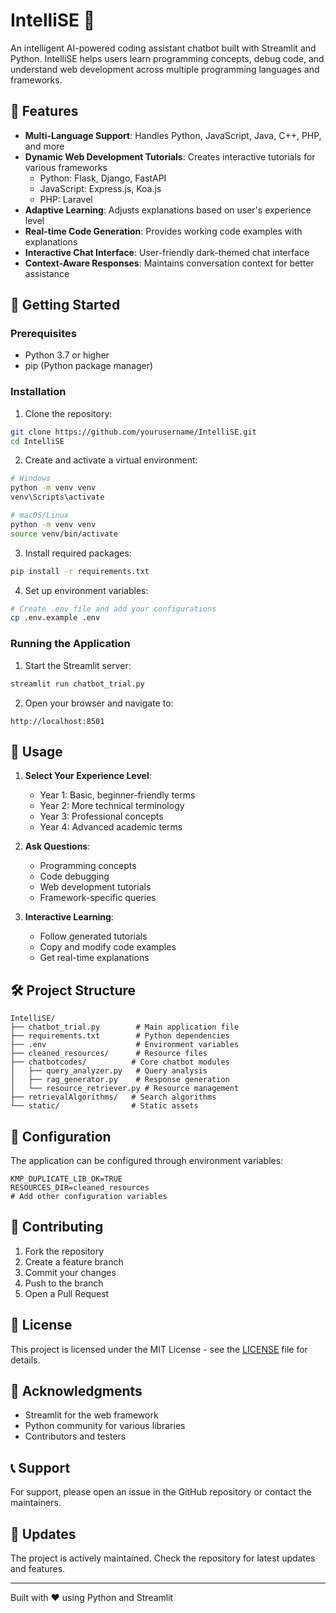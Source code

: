 # IntelliSE 📱

An intelligent AI-powered coding assistant chatbot built with Streamlit and Python. IntelliSE helps users learn programming concepts, debug code, and understand web development across multiple programming languages and frameworks.

## 🌟 Features

- **Multi-Language Support**: Handles Python, JavaScript, Java, C++, PHP, and more
- **Dynamic Web Development Tutorials**: Creates interactive tutorials for various frameworks
  - Python: Flask, Django, FastAPI
  - JavaScript: Express.js, Koa.js
  - PHP: Laravel
- **Adaptive Learning**: Adjusts explanations based on user's experience level
- **Real-time Code Generation**: Provides working code examples with explanations
- **Interactive Chat Interface**: User-friendly dark-themed chat interface
- **Context-Aware Responses**: Maintains conversation context for better assistance

## 🚀 Getting Started

### Prerequisites

- Python 3.7 or higher
- pip (Python package manager)

### Installation

1. Clone the repository:
```bash
git clone https://github.com/yourusername/IntelliSE.git
cd IntelliSE
```

2. Create and activate a virtual environment:
```bash
# Windows
python -m venv venv
venv\Scripts\activate

# macOS/Linux
python -m venv venv
source venv/bin/activate
```

3. Install required packages:
```bash
pip install -r requirements.txt
```

4. Set up environment variables:
```bash
# Create .env file and add your configurations
cp .env.example .env
```

### Running the Application

1. Start the Streamlit server:
```bash
streamlit run chatbot_trial.py
```

2. Open your browser and navigate to:
```
http://localhost:8501
```

## 🎯 Usage

1. **Select Your Experience Level**:
   - Year 1: Basic, beginner-friendly terms
   - Year 2: More technical terminology
   - Year 3: Professional concepts
   - Year 4: Advanced academic terms

2. **Ask Questions**:
   - Programming concepts
   - Code debugging
   - Web development tutorials
   - Framework-specific queries

3. **Interactive Learning**:
   - Follow generated tutorials
   - Copy and modify code examples
   - Get real-time explanations

## 🛠️ Project Structure

```
IntelliSE/
├── chatbot_trial.py        # Main application file
├── requirements.txt        # Python dependencies
├── .env                    # Environment variables
├── cleaned_resources/      # Resource files
├── chatbotcodes/          # Core chatbot modules
│   ├── query_analyzer.py   # Query analysis
│   ├── rag_generator.py    # Response generation
│   └── resource_retriever.py # Resource management
├── retrievalAlgorithms/   # Search algorithms
└── static/                # Static assets
```

## 🔧 Configuration

The application can be configured through environment variables:

```env
KMP_DUPLICATE_LIB_OK=TRUE
RESOURCES_DIR=cleaned_resources
# Add other configuration variables
```

## 🤝 Contributing

1. Fork the repository
2. Create a feature branch
3. Commit your changes
4. Push to the branch
5. Open a Pull Request

## 📝 License

This project is licensed under the MIT License - see the [LICENSE](LICENSE) file for details.

## 🙏 Acknowledgments

- Streamlit for the web framework
- Python community for various libraries
- Contributors and testers

## 📞 Support

For support, please open an issue in the GitHub repository or contact the maintainers.

## 🔄 Updates

The project is actively maintained. Check the repository for latest updates and features.

---
Built with ❤️ using Python and Streamlit
